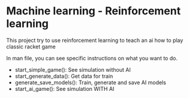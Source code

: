# Machine learning - Reinforcement learning
This project try to use reinforcement learning to 
teach an ai how to play classic racket game

In man file, you can see specific instructions 
on what you want to do.
- start_simple_game(): See simulation without AI
- start_generate_data(): Get data for train
- generate_save_models(): Train, generate and save AI models 
- start_ai_game(): See simulation WITH AI
